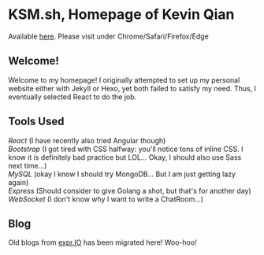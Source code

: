 # KSM.sh, Homepage of Kevin Qian
Available [here](http://ksm.sh). Please visit under Chrome/Safari/Firefox/Edge

## Welcome!
Welcome to my homepage! I originally attempted to set up my personal website
either with Jekyll or Hexo, yet both failed to satisfy my need. Thus,
I eventually selected React to do the job.

## Tools Used
*React* (I have recently also tried Angular though)  
*Bootstrap* (I got tired with CSS halfway: you'll notice tons of inline
CSS. I know it is definitely bad practice but LOL... Okay, I should also use Sass next time...)  
*MySQL* (okay I know I should try MongoDB... But I am just getting lazy again)  
*Express* (Should consider to give Golang a shot, but that's for another day)  
*WebSocket* (I don't know why I want to write a ChatRoom...)

## Blog
Old blogs from [expr.IO](http://expr.io) has been migrated here! Woo-hoo!
